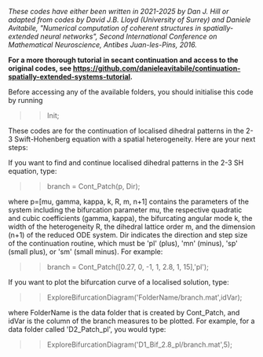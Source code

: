 *These codes have either been written in 2021-2025 by Dan J. Hill or adapted from codes by David J.B. Lloyd (University of Surrey) and Daniele Avitabile, "Numerical computation of coherent structures in spatially-extended neural networks", Second International Conference on Mathematical Neuroscience, Antibes Juan-les-Pins, 2016.*

**For a more thorough tutorial in secant continuation and access to the original codes, see https://github.com/danieleavitabile/continuation-spatially-extended-systems-tutorial.**

Before accessing any of the available folders, you should initialise this code by running

>> Init;

These codes are for the continuation of localised dihedral patterns in the 2-3 Swift-Hohenberg equation with a spatial heterogeneity. Here are your next steps:

If you want to find and continue localised dihedral patterns in the 2-3 SH equation, type:

>> branch = Cont_Patch(p, Dir);

where p=[mu, gamma, kappa, k, R, m, n+1] contains the parameters of the system including the bifurcation parameter mu, the respective quadratic and cubic coefficients (gamma, kappa), the bifurcating angular mode k, the width of the heterogeneity R, the dihedral lattice order m, and the dimension (n+1) of the reduced ODE system. Dir indicates the direction and step size of the continuation routine, which must be 'pl' (plus), 'mn' (minus), 'sp' (small plus), or 'sm' (small minus). For example:

>> branch = Cont_Patch([0.27, 0, -1, 1, 2.8, 1, 15],'pl');

If you want to plot the bifurcation curve of a localised solution, type:
>> ExploreBifurcationDiagram('FolderName/branch.mat',idVar);

where FolderName is the data folder that is created by Cont_Patch, and idVar is the column of the branch measures to be plotted. For example, for a data folder called 'D2_Patch_pl', you would type:

>> ExploreBifurcationDiagram('D1_Bif_2.8_pl/branch.mat',5);
